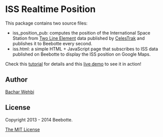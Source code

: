 ISS Realtime Position
=====================

This package contains two source files:
 * iss_position_pub: computes the position of the International Space Station from [Two Line Element](http://en.wikipedia.org/wiki/Two-line_element_set) data published by [CelesTrak](http://www.celestrak.com/NORAD/elements/stations.txt) and publishes it to Beebotte every second. 
 * iss.html: a simple HTML + JavaScript page that subscribes to ISS data published on Beebotte to display the ISS position on Google Maps.

Check this [tutorial](http://beebotte.com/tutorials/iss_realtime_position) for details and this [live demo](http://sandbox.beebotte.com/iss.html) to see it in action!

## Author
[Bachar Wehbi](http://twitter.com/bachwehbi)

## License
Copyright 2013 - 2014 Beebotte.

[The MIT License](http://opensource.org/licenses/MIT)
